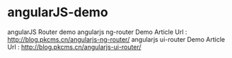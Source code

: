 # angularJS-demo

angularJS Router demo
angularjs ng-router Demo Article Url : http://blog.pkcms.cn/angularjs-ng-router/
angularjs ui-router Demo Article Url : http://blog.pkcms.cn/angularjs-ui-router/
